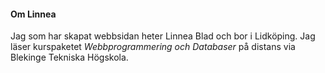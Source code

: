 #### Om Linnea

Jag som har skapat webbsidan heter Linnea Blad och bor i Lidköping. Jag läser kurspaketet *Webbprogrammering och Databaser* på distans via Blekinge Tekniska Högskola.
